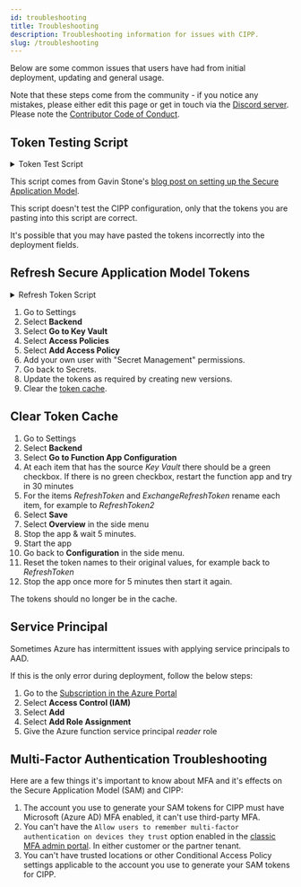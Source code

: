 ```yaml
---
id: troubleshooting
title: Troubleshooting
description: Troubleshooting information for issues with CIPP.
slug: /troubleshooting
---
```


Below are some common issues that users have had from initial deployment, updating and general usage.

Note that these steps come from the community - if you notice any mistakes, please either edit this page or get in touch via the [Discord server](https://discord.gg/Cyberdrain). Please note the [Contributor Code of Conduct](/docs/dev/#contributor-code-of-conduct).

## Token Testing Script

<details><summary>Token Test Script</summary>

```powershell title="Test-SecureApplicationModelTokens.ps1"
### User Input Variables ###

### Enter the details of your Secure Access Model Application below ###
$ApplicationId = '<YOUR APPLICATION ID>'
$ApplicationSecret = '<YOUR APPLICATION SECRET>'
$RefreshToken = '<YOUR REFRESH TOKEN>'
$ExchangeRefreshToken = '<YOUR EXCHANGE REFRESH TOKEN>'
$MyTenant = '<YOUR TENANT ID>'
### STOP EDITING HERE ###

function Get-GraphToken($TenantId, $Scope, $AsApp, $AppId, $eRefreshToken, $ReturnRefresh) {
    if (!$scope) { $scope = 'https://graph.microsoft.com/.default' }
    $AuthBody = @{
        client_id     = $ApplicationId
        client_secret = $ApplicationSecret
        scope         = $Scope
        refresh_token = $eRefreshToken
        grant_type    = 'refresh_token'
    }
    if ($null -ne $AppId -and $null -ne $eRefreshToken) {
        $AuthBody = @{
            client_id     = $AppId
            refresh_token = $eRefreshToken
            scope         = $Scope
            grant_type    = 'refresh_token'
        }
    }
    if (!$TenantId) { $TenantId = $ENV:TenantId }
    $AccessToken = (Invoke-RestMethod -Method post -Uri "https://login.microsoftonline.com/$($TenantId)/oauth2/v2.0/token" -Body $Authbody -ErrorAction Stop)
    if ($ReturnRefresh) { $Header = $AccessToken } else { $Header = @{ Authorization = "Bearer $($AccessToken.access_token)" } }

    return $header
}
function Connect-graphAPI {
    [CmdletBinding()]
    Param
    (
        [parameter(Position = 0, Mandatory = $false)]
        [ValidateNotNullOrEmpty()][String]$ApplicationId,

        [parameter(Position = 1, Mandatory = $false)]
        [ValidateNotNullOrEmpty()][String]$ApplicationSecret,

        [parameter(Position = 2, Mandatory = $true)]
        [ValidateNotNullOrEmpty()][String]$TenantId,

        [parameter(Position = 3, Mandatory = $false)]
        [ValidateNotNullOrEmpty()][String]$RefreshToken

    )
    Write-Verbose 'Removing old token if it exists'
    $Script:GraphHeader = $null
    Write-Verbose 'Logging into Graph API'
    try {
        if ($ApplicationId) {
            Write-Verbose '   using the entered credentials'
            $script:ApplicationId = $ApplicationId
            $script:ApplicationSecret = $ApplicationSecret
            $script:RefreshToken = $RefreshToken
            $AuthBody = @{
                client_id     = $ApplicationId
                client_secret = $ApplicationSecret
                scope         = 'https://graph.microsoft.com/.default'
                refresh_token = $RefreshToken
                grant_type    = 'refresh_token'
            }
        } else {
            Write-Verbose '   using the cached credentials'
            $AuthBody = @{
                client_id     = $script:ApplicationId
                client_secret = $Script:ApplicationSecret
                scope         = 'https://graph.microsoft.com/.default'
                refresh_token = $script:RefreshToken
                grant_type    = 'refresh_token'
            }
        }
        $AccessToken = (Invoke-RestMethod -Method post -Uri "https://login.microsoftonline.com/$($TenantId)/oauth2/v2.0/token" -Body $Authbody -ErrorAction Stop).access_token
        $Script:GraphHeader = @{ Authorization = "Bearer $($AccessToken)" }
    } catch {
        Write-Host "Could not log into the Graph API for tenant $($TenantID): $($_.Exception.Message)" -ForegroundColor Red
    }
}
Write-Host 'Starting test of the standard Refresh Token' -ForegroundColor Green
try {
    Write-Host 'Attempting to retrieve an Access Token' -ForegroundColor Green
    Connect-graphAPI -ApplicationId $ApplicationId -ApplicationSecret $ApplicationSecret -RefreshToken $RefreshToken -TenantID $MyTenant
} catch {
    $ErrorDetails = if ($_.ErrorDetails.Message) {
        $ErrorParts = $_.ErrorDetails.Message | ConvertFrom-Json
        "[$($ErrorParts.error)] $($ErrorParts.error_description)"
    } else {
        $_.Exception.Message
    }
    Write-Host "Unable to generate access token. The detailed error information, if returned was: $($ErrorDetails)" -ForegroundColor Red
}
try {
    Write-Host 'Attempting to retrieve all tenants you have delegated permission to' -ForegroundColor Green
    $Tenants = (Invoke-RestMethod -Uri "https://graph.microsoft.com/v1.0/contracts?`$top=999" -Method GET -Headers $script:GraphHeader).value
} catch {
    $ErrorDetails = if ($_.ErrorDetails.Message) {
        $ErrorParts = $_.ErrorDetails.Message | ConvertFrom-Json
        "[$($ErrorParts.error)] $($ErrorParts.error_description)"
    } else {
        $_.Exception.Message
    }
    Write-Host "Unable to retrieve tenants. The detailed error information, if returned was: $($ErrorDetails)" -ForegroundColor Red
}
# Setup some variables for use in the foreach. Pay no attention to the man behind the curtain....
$TenantCount = $Tenants.Count
$IncrementAmount = 100 / $TenantCount
$i = 0
$ErrorCount = 0
Write-Host "$TenantCount tenants found, attempting to loop through each to test access to each individual tenant" -ForegroundColor Green
# Loop through every tenant we have, and attempt to interact with it with Graph
foreach ($Tenant in $Tenants) {
    Write-Progress -Activity 'Checking Tenant - Refresh Token' -Status "Progress -> Checking $($Tenant.defaultDomainName)" -PercentComplete $i -CurrentOperation TenantLoop
    If ($i -eq 0) { Write-Host 'Starting Refresh Token Loop Tests' }
    $i = $i + $IncrementAmount
    try {
        Connect-graphAPI -ApplicationId $ApplicationId -ApplicationSecret $ApplicationSecret -RefreshToken $RefreshToken -TenantID $Tenant.customerid
    } catch {
        $ErrorDetails = if ($_.ErrorDetails.Message) {
            $ErrorParts = $_.ErrorDetails.Message | ConvertFrom-Json
            "[$($ErrorParts.error)] $($ErrorParts.error_description)"
        } else {
            $_.Exception.Message
        }
        Write-Host "Unable to connect to graph API for $($Tenant.defaultDomainName). The detailed error information, if returned was: $($ErrorDetails)" -ForegroundColor Red
        $ErrorCount++
        continue
    }
    try {
        $Result = (Invoke-RestMethod -Uri 'https://graph.microsoft.com/v1.0/users' -Method GET -Headers $script:GraphHeader).value
    } catch {
        $ErrorDetails = if ($_.ErrorDetails.Message) {
            $ErrorParts = $_.ErrorDetails.Message | ConvertFrom-Json
            "[$($ErrorParts.error)] $($ErrorParts.error_description)"
        } else {
            $_.Exception.Message
        }
        Write-Host "Unable to get users from $($Tenant.defaultDomainName) in Refresh Token Test. The detailed error information, if returned was: $($ErrorDetails)" -ForegroundColor Red
        $ErrorCount++
    }
}
Write-Host "Standard Graph Refresh Token Test: $TenantCount total tenants, with $ErrorCount failures"
Write-Host 'Now attempting to test the Exchange Refresh Token'
# Setup some variables for use in the foreach. Pay no attention to the man behind the curtain....
$j = 0
$ExcErrorCount = 0
foreach ($Tenant in $Tenants) {
    Write-Progress -Activity 'Checking Tenant - Exchange Refresh Token' -Status "Progress -> Checking $($Tenant.defaultDomainName)" -PercentComplete $j -CurrentOperation TenantLoop
    If ($j -eq 0) { Write-Host 'Starting Exchange Refresh Token Test' }
    $j = $j + $IncrementAmount

    try {
        $UPN = 'notRequired@required.com'
        $TokenValue = ConvertTo-SecureString (Get-GraphToken -AppID 'a0c73c16-a7e3-4564-9a95-2bdf47383716' -ERefreshToken $ExchangeRefreshToken -Scope 'https://outlook.office365.com/.default' -Tenantid $Tenant.defaultDomainName).Authorization -AsPlainText -Force
        $Credential = New-Object System.Management.Automation.PSCredential($UPN, $TokenValue)
        $Session = New-PSSession -ConfigurationName Microsoft.Exchange -ConnectionUri "https://ps.outlook.com/powershell-liveid?DelegatedOrg=$($Tenant.defaultDomainName)&BasicAuthToOAuthConversion=true" -Credential $credential -Authentication Basic -AllowRedirection -ErrorAction Continue
        $Session = Import-PSSession $Session -ea Silentlycontinue -AllowClobber -CommandName 'Get-OrganizationConfig'
        $Org = Get-OrganizationConfig
        $null = Get-PSSession | Remove-PSSession
    } catch {
        $ErrorDetails = if ($_.ErrorDetails.Message) {
            $ErrorParts = $_.ErrorDetails.Message | ConvertFrom-Json
            "[$($ErrorParts.error)] $($ErrorParts.error_description)"
        } else {
            $_.Exception.Message
        }
        Write-Host "Tenant: $($Tenant.defaultDomainName)-----------------------------------------------------------------------------------------------------------" -ForegroundColor Yellow
        Write-Host "Failed to Connect to Exchange for $($Tenant.defaultDomainName). The detailed error information, if returned was: $($ErrorDetails)" -ForegroundColor Red
        $ExcErrorCount++
    }
}
Write-Host "Exchange Refresh Token Test: $TenantCount total tenants, with $ExcErrorCount failures"
Write-Host 'All Tests Finished'
```

</details>

This script comes from Gavin Stone's [blog post on setting up the Secure Application Model](https://www.gavsto.com/secure-application-model-for-the-layman-and-step-by-step/).

This script doesn't test the CIPP configuration, only that the tokens you are pasting into this script are correct.

It's possible that you may have pasted the tokens incorrectly into the deployment fields.

## Refresh Secure Application Model Tokens

<details><summary>Refresh Token Script</summary>

:::caution PowerShell Version

This script requires the PartnerCenter module to generate the Secure Application Model tokens. At the moment it is only compatible with PowerShell 5.1.

:::

```powershell title="Update-SecureApplicationModelTokens.ps1"
### User Input Variables ###

### Enter the details of your Secure Access Model Application below ###

$ApplicationId           = '<YOUR APPLICATION ID>'
$ApplicationSecret       = '<YOUR APPLICATION SECRET>'
$TenantId                = '<YOUR TENANT ID>'

### STOP EDITING HERE ###

### Create credential object using UserEntered(ApplicationID) and UserEntered(ApplicationSecret) ###

$Credential = New-Object System.Management.Automation.PSCredential($ApplicationId, ($ApplicationSecret | ConvertTo-SecureString -AsPlainText -Force))

### Splat Params required for Updating Refresh Token ###

$UpdateRefreshTokenParamaters = @{
    ApplicationID        = $ApplicationId
    Tenant               = $TenantId
    Scopes               = 'https://api.partnercenter.microsoft.com/user_impersonation'
    Credential           = $Credential
    UseAuthorizationCode = $true
    ServicePrincipal     = $true
}

### Splat Params required for Updating Exchange Refresh Token ###

$UpdateExchangeTokenParamaters = @{
    ApplicationID           = 'a0c73c16-a7e3-4564-9a95-2bdf47383716'
    Scopes                  = 'https://outlook.office365.com/.default'
    Tenant                  = $TenantId
    UseDeviceAuthentication = $true
}

### Create new Refresh Token using previously splatted paramaters ###

$Token = New-PartnerAccessToken @UpdateRefreshTokenParamaters

### Create new Exchange Refresh Token using previously splatted paramaters ###

$Exchangetoken = New-PartnerAccessToken @UpdateExchangeTokenParamaters

### Output Refresh Tokens and Exchange Refresh Tokens ###

Write-Host "================ Secrets ================"
Write-Host "`$ApplicationId         = $($ApplicationId)"
Write-Host "`$ApplicationSecret     = $($ApplicationSecret)"
Write-Host "`$TenantID              = $($TenantId)"
Write-Host "`$RefreshToken          = $($Token.refreshtoken)" -ForegroundColor Blue
Write-Host "`$ExchangeRefreshToken  = $($ExchangeToken.Refreshtoken)" -ForegroundColor Green
Write-Host "================ Secrets ================"
Write-Host "     SAVE THESE IN A SECURE LOCATION     "
```

</details>

1. Go to Settings
1. Select **Backend**
1. Select **Go to Key Vault**
1. Select **Access Policies**
1. Select **Add Access Policy**
1. Add your own user with "Secret Management" permissions.
1. Go back to Secrets.
1. Update the tokens as required by creating new versions.
1. Clear the [token cache](#clear-token-cache).

## Clear Token Cache

1. Go to Settings
1. Select **Backend**
1. Select **Go to Function App Configuration**
1. At each item that has the source _Key Vault_ there should be a green checkbox. If there is no green checkbox, restart the function app and try in 30 minutes
1. For the items _RefreshToken_ and _ExchangeRefreshToken_ rename each item, for example to _RefreshToken2_
1. Select **Save**
1. Select **Overview** in the side menu
1. Stop the app & wait 5 minutes.
1. Start the app
1. Go back to **Configuration** in the side menu.
1. Reset the token names to their original values, for example back to _RefreshToken_
1. Stop the app once more for 5 minutes then start it again.

The tokens should no longer be in the cache.

## Service Principal

Sometimes Azure has intermittent issues with applying service principals to AAD.

If this is the only error during deployment, follow the below steps:

1. Go to the [Subscription in the Azure Portal](https://portal.azure.com/#blade/Microsoft_Azure_Billing/SubscriptionsBlade)
1. Select **Access Control (IAM)**
1. Select **Add**
1. Select **Add Role Assignment**
1. Give the Azure function service principal _reader_ role

## Multi-Factor Authentication Troubleshooting

Here are a few things it's important to know about MFA and it's effects on the Secure Application Model (SAM) and CIPP:

1. The account you use to generate your SAM tokens for CIPP must have Microsoft (Azure AD) MFA enabled, it can't use third-party MFA.
1. You can't have the `Allow users to remember multi-factor authentication on devices they trust` option enabled in the [classic MFA admin portal](https://account.activedirectory.windowsazure.com/UserManagement/MfaSettings.aspx). In either customer or the partner tenant.
1. You can't have trusted locations or other Conditional Access Policy settings applicable to the account you use to generate your SAM tokens for CIPP.
